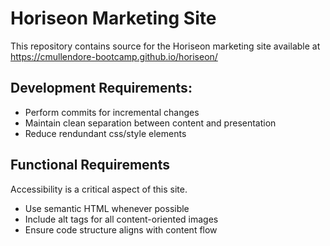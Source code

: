 # Horiseon Marketing Site

This repository contains source for the Horiseon
marketing site available at https://cmullendore-bootcamp.github.io/horiseon/

## Development Requirements:
- Perform commits for incremental changes
- Maintain clean separation between content and presentation
- Reduce rendundant css/style elements

## Functional Requirements
  Accessibility is a critical aspect of this site.
  - Use semantic HTML whenever possible
  - Include alt tags for all content-oriented images
  - Ensure code structure aligns with content flow


